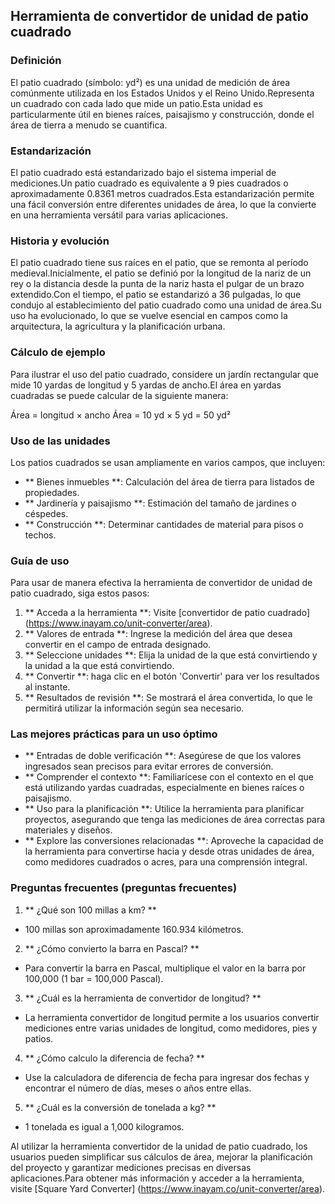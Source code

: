 ## Herramienta de convertidor de unidad de patio cuadrado

### Definición
El patio cuadrado (símbolo: yd²) es una unidad de medición de área comúnmente utilizada en los Estados Unidos y el Reino Unido.Representa un cuadrado con cada lado que mide un patio.Esta unidad es particularmente útil en bienes raíces, paisajismo y construcción, donde el área de tierra a menudo se cuantifica.

### Estandarización
El patio cuadrado está estandarizado bajo el sistema imperial de mediciones.Un patio cuadrado es equivalente a 9 pies cuadrados o aproximadamente 0.8361 metros cuadrados.Esta estandarización permite una fácil conversión entre diferentes unidades de área, lo que la convierte en una herramienta versátil para varias aplicaciones.

### Historia y evolución
El patio cuadrado tiene sus raíces en el patio, que se remonta al período medieval.Inicialmente, el patio se definió por la longitud de la nariz de un rey o la distancia desde la punta de la nariz hasta el pulgar de un brazo extendido.Con el tiempo, el patio se estandarizó a 36 pulgadas, lo que condujo al establecimiento del patio cuadrado como una unidad de área.Su uso ha evolucionado, lo que se vuelve esencial en campos como la arquitectura, la agricultura y la planificación urbana.

### Cálculo de ejemplo
Para ilustrar el uso del patio cuadrado, considere un jardín rectangular que mide 10 yardas de longitud y 5 yardas de ancho.El área en yardas cuadradas se puede calcular de la siguiente manera:

Área = longitud × ancho
Área = 10 yd × 5 yd = 50 yd²

### Uso de las unidades
Los patios cuadrados se usan ampliamente en varios campos, que incluyen:
- ** Bienes inmuebles **: Calculación del área de tierra para listados de propiedades.
- ** Jardinería y paisajismo **: Estimación del tamaño de jardines o céspedes.
- ** Construcción **: Determinar cantidades de material para pisos o techos.

### Guía de uso
Para usar de manera efectiva la herramienta de convertidor de unidad de patio cuadrado, siga estos pasos:
1. ** Acceda a la herramienta **: Visite [convertidor de patio cuadrado] (https://www.inayam.co/unit-converter/area).
2. ** Valores de entrada **: Ingrese la medición del área que desea convertir en el campo de entrada designado.
3. ** Seleccione unidades **: Elija la unidad de la que está convirtiendo y la unidad a la que está convirtiendo.
4. ** Convertir **: haga clic en el botón 'Convertir' para ver los resultados al instante.
5. ** Resultados de revisión **: Se mostrará el área convertida, lo que le permitirá utilizar la información según sea necesario.

### Las mejores prácticas para un uso óptimo
- ** Entradas de doble verificación **: Asegúrese de que los valores ingresados ​​sean precisos para evitar errores de conversión.
- ** Comprender el contexto **: Familiarícese con el contexto en el que está utilizando yardas cuadradas, especialmente en bienes raíces o paisajismo.
- ** Uso para la planificación **: Utilice la herramienta para planificar proyectos, asegurando que tenga las mediciones de área correctas para materiales y diseños.
- ** Explore las conversiones relacionadas **: Aproveche la capacidad de la herramienta para convertirse hacia y desde otras unidades de área, como medidores cuadrados o acres, para una comprensión integral.

### Preguntas frecuentes (preguntas frecuentes)

1. ** ¿Qué son 100 millas a km? **
- 100 millas son aproximadamente 160.934 kilómetros.

2. ** ¿Cómo convierto la barra en Pascal? **
- Para convertir la barra en Pascal, multiplique el valor en la barra por 100,000 (1 bar = 100,000 Pascal).

3. ** ¿Cuál es la herramienta de convertidor de longitud? **
- La herramienta convertidor de longitud permite a los usuarios convertir mediciones entre varias unidades de longitud, como medidores, pies y patios.

4. ** ¿Cómo calculo la diferencia de fecha? **
- Use la calculadora de diferencia de fecha para ingresar dos fechas y encontrar el número de días, meses o años entre ellas.

5. ** ¿Cuál es la conversión de tonelada a kg? **
- 1 tonelada es igual a 1,000 kilogramos.

Al utilizar la herramienta convertidor de la unidad de patio cuadrado, los usuarios pueden simplificar sus cálculos de área, mejorar la planificación del proyecto y garantizar mediciones precisas en diversas aplicaciones.Para obtener más información y acceder a la herramienta, visite [Square Yard Converter] (https://www.inayam.co/unit-converter/area).